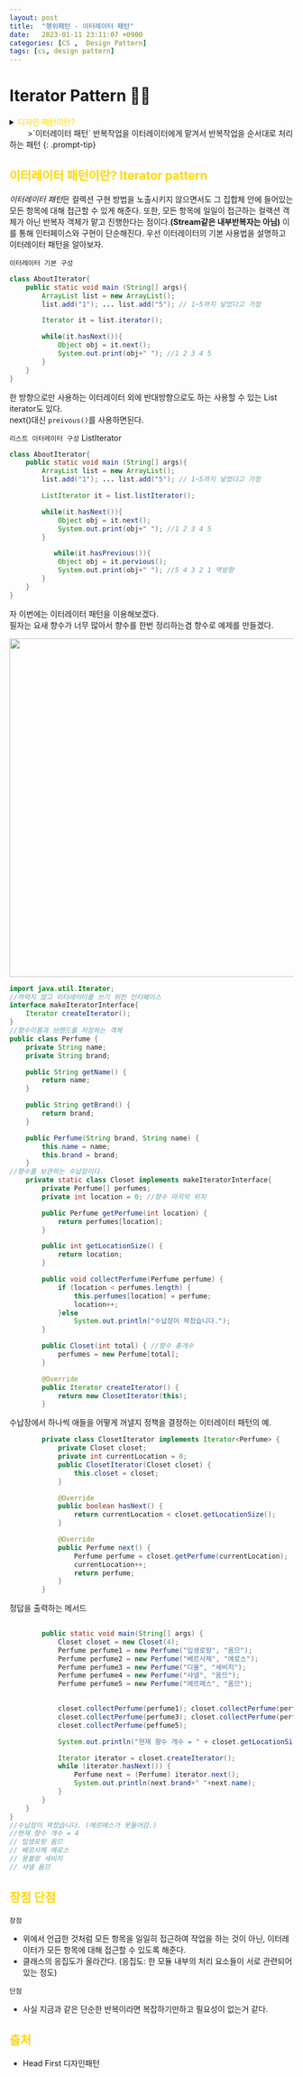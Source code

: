 ```yaml
---
layout: post
title:  "행위패턴 - 이터레이터 패턴"
date:   2023-01-11 23:11:07 +0900
categories: [CS ,  Design Pattern]
tags: [cs, design pattern]
---
```

# Iterator Pattern 🧙‍♂️

<details>
<summary><span style="color: gold"> 디자인 패턴이란? </span></summary>
<div markdown="1">
## <span style="color: gold"> 디자인 패턴이란? </span>
- 디자인 패턴은 소프트웨어 공학의 소프트웨어 설계에서 공통으로 발생하는 문제를 자주 쓰이는 설계 방법을 정리한 패턴이다.
- 디자인 패턴을 참고하여 개발하면 효율성과 유지보수성, 운용성이 높아지며, 프로그램 최적화가 된다고 한다.
　 

디자인 패턴을 목적과 범위로 나눌수 있다

|구분|유형|설명|
|:---:|:---:|:---|
| |생성|객체 인스턴스 생성에 관여, 클래스 정의와 객체 생성 방식을 구조화, 캡슐화를 수행|
|목적|구조|더 큰 구조 형성 목적으로 클래스나 객체의 조합을 다루는 패턴|
|    |행위|클래스나 객체들이 상호작용하는 방법과 역할 분담을 다루는 패턴|
|범위|클래스|클래스간 관련성(상속), 컴파일 시 정적으로 결정|
|    |객체|객체 간 관련성을 다루는 패턴, 런타임 시 동적으로 결정|

---
</div>
</details>
　　
>`이터레이터 패턴` 반복작업을 이터레이터에게 맡겨서 반복작업을 순서대로 처리하는 패턴
{: .prompt-tip}  

## <span style="color: gold"> 이터레이터 패턴이란? Iterator pattern </span>
*이터레이터 패턴*은 컬렉션 구현 방법을 노출시키지 않으면서도 그 집합체 안에 들어있는 모든 항목에 대해 접근할 수 있게 해준다. 또한, 모든 항목에 일일이 접근하는 컬랙션 객체가 아닌 반복자 객체가 맡고 진행한다는 점이다.__(Stream같은 내부반복자는 아님)__
이를 통해 인터페이스와 구현이 단순해진다. 우선 이터레이터의 기본 사용법을 설명하고 이터레이터 패턴을 알아보자.  

`이터레이터 기본 구성`
```java
class AboutIterator{
    public static void main (String[] args){
        ArrayList list = new ArrayList();
        list.add("1"); ... list.add("5"); // 1~5까지 넣었다고 가정

        Iterator it = list.iterator();

        while(it.hasNext()){
            Object obj = it.next();
            System.out.print(obj+" "); //1 2 3 4 5
        }
    }
}
```
한 방향으로만 사용하는 이터레이터 외에 반대방향으로도 하는 사용할 수 있는 List iterator도 있다.  
next()대신 `preivous()`를 사용하면된다.  
  
`리스트 이터레이터 구성`
ListIterator
```java
class AboutIterator{
    public static void main (String[] args){
        ArrayList list = new ArrayList();
        list.add("1"); ... list.add("5"); // 1~5까지 넣었다고 가정

        ListIterator it = list.listIterator();

        while(it.hasNext()){
            Object obj = it.next();
            System.out.print(obj+" "); //1 2 3 4 5
        }

           while(it.hasPrevious()){
            Object obj = it.pervious();
            System.out.print(obj+" "); //5 4 3 2 1 역방향
        }
    }
}
```
자 이번에는 이터레이터 패턴을 이용해보겠다.  
필자는 요새 향수가 너무 많아서 향수를 한번 정리하는겸 향수로 예제를 만들겠다.

<img src="https://github.com/msKim92/msKim92.github.io/blob/main/images/design/perfume.png?raw=true" width="700" height="600">


```java
import java.util.Iterator;
//까먹지 않고 이터레이터를 쓰기 위한 인터페이스
interface makeIteratorInterface{
    Iterator createIterator();
}
//향수이름과 브랜드를 저장하는 객체
public class Perfume {
    private String name;
    private String brand;

    public String getName() {
        return name;
    }

    public String getBrand() {
        return brand;
    }

    public Perfume(String brand, String name) {
        this.name = name;
        this.brand = brand;
    }
//향수를 보관하는 수납장이다.
    private static class Closet implements makeIteratorInterface{
        private Perfume[] perfumes;
        private int location = 0; //향수 마지막 위치

        public Perfume getPerfume(int location) {
            return perfumes[location];
        }

        public int getLocationSize() {
            return location;
        }

        public void collectPerfume(Perfume perfume) {
            if (location < perfumes.length) {
                this.perfumes[location] = perfume;
                location++;
            }else
                System.out.println("수납장이 꽉찼습니다.");
        }

        public Closet(int total) { //향수 총개수
            perfumes = new Perfume[total];
        }

        @Override
        public Iterator createIterator() {
            return new ClosetIterator(this);
        }
```

수납장에서 하나씩 애들을 어떻게 꺼낼지 정책을 결정하는 이터레이터 패턴의 예.
```java
        private class ClosetIterator implements Iterator<Perfume> {
            private Closet closet;
            private int currentLocation = 0;
            public ClosetIterator(Closet closet) {
                this.closet = closet;
            }

            @Override
            public boolean hasNext() {
                return currentLocation < closet.getLocationSize();
            }

            @Override
            public Perfume next() {
                Perfume perfume = closet.getPerfume(currentLocation);
                currentLocation++;
                return perfume;
            }
        }
```
정답을 출력하는 메서드
```java
        
        public static void main(String[] args) {
            Closet closet = new Closet(4);
            Perfume perfume1 = new Perfume("입셍로랑", "옴므");
            Perfume perfume2 = new Perfume("베르사체", "에로스");
            Perfume perfume3 = new Perfume("디올", "세비지");
            Perfume perfume4 = new Perfume("샤넬", "옴므");
            Perfume perfume5 = new Perfume("에르메스", "옴므");
            

            closet.collectPerfume(perfume1); closet.collectPerfume(perfume2);
            closet.collectPerfume(perfume3); closet.collectPerfume(perfume4);
            closet.collectPerfume(peffume5);

            System.out.println("현재 향수 개수 = " + closet.getLocationSize());

            Iterator iterator = closet.createIterator();
            while (iterator.hasNext()) {
                Perfume next = (Perfume) iterator.next();
                System.out.println(next.brand+" "+next.name);
            }
        }
    }
}
//수납장이 꽉찼습니다. (에르메스가 못들어감.)
//현재 향수 개수 = 4
// 입셍로랑 옴므
// 베르사체 에로스
// 몽블랑 세비지
// 샤넬 옴므
```

## <span style="color: gold"> 장점 단점</span>  
`장점`
- 위에서 언급한 것처럼 모든 항목을 일일히 접근하여 작업을 하는 것이 아닌, 이터레이터가 모든 항목에 대해 접근할 수 있도록 해준다. 
- 클래스의 응집도가 올라간다. (응집도: 한 모듈 내부의 처리 요소들이 서로 관련되어 있는 정도)

`단점`
- 사실 지금과 같은 단순한 반복이라면 복잡하기만하고 필요성이 없는거 같다.  
  
## <span style="color: gold"> 출처</span>  
- Head First 디자인패턴

